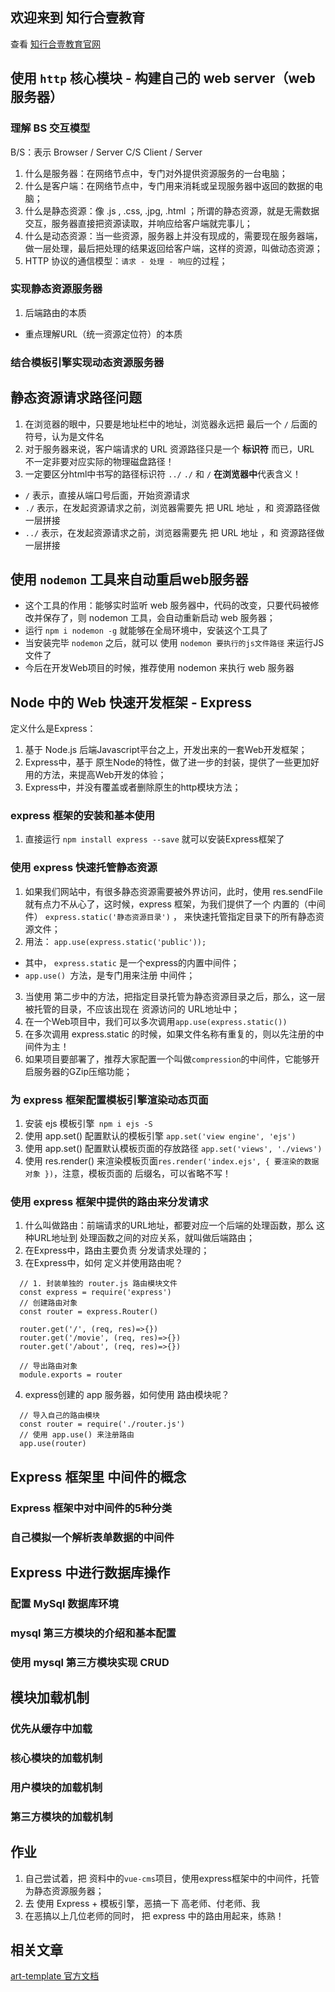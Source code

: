 ## 欢迎来到 知行合壹教育 

查看 [知行合壹教育官网](http://www.zxyi.cn)

## 使用 `http` 核心模块 - 构建自己的 web server（web服务器）
### 理解 BS 交互模型
B/S：表示  Browser / Server        C/S     Client / Server
1. 什么是服务器：在网络节点中，专门对外提供资源服务的一台电脑；
2. 什么是客户端：在网络节点中，专门用来消耗或呈现服务器中返回的数据的电脑；
3. 什么是静态资源：像 .js ,  .css, .jpg,  .html   ；所谓的静态资源，就是无需数据交互，服务器直接把资源读取，并响应给客户端就完事儿；
4. 什么是动态资源：当一些资源，服务器上并没有现成的，需要现在服务器端，做一层处理，最后把处理的结果返回给客户端，这样的资源，叫做动态资源；
5. HTTP 协议的通信模型：`请求 - 处理 - 响应`的过程；
### 实现静态资源服务器
1. 后端路由的本质
  + 重点理解URL（统一资源定位符）的本质
### 结合模板引擎实现动态资源服务器

## 静态资源请求路径问题
1. 在浏览器的眼中，只要是地址栏中的地址，浏览器永远把 最后一个 `/` 后面的符号，认为是文件名
2. 对于服务器来说，客户端请求的 URL 资源路径只是一个 **标识符** 而已，URL 不一定非要对应实际的物理磁盘路径！
2. 一定要区分html中书写的路径标识符 `../`    `./`  和 `/` **在浏览器中**代表含义！
 + `/`   表示，直接从端口号后面，开始资源请求
 + `./`  表示，在发起资源请求之前，浏览器需要先 把 URL 地址 ，和 资源路径做一层拼接
 + `../` 表示，在发起资源请求之前，浏览器需要先 把 URL 地址 ，和 资源路径做一层拼接



 ## 使用 `nodemon` 工具来自动重启web服务器
 + 这个工具的作用：能够实时监听 web 服务器中，代码的改变，只要代码被修改并保存了，则 nodemon 工具，会自动重新启动 web 服务器；
 + 运行 `npm i nodemon -g` 就能够在全局环境中，安装这个工具了
 + 当安装完毕 `nodemon` 之后，就可以 使用 `nodemon 要执行的js文件路径` 来运行JS文件了
 + 今后在开发Web项目的时候，推荐使用 nodemon 来执行 web 服务器



## Node 中的 Web 快速开发框架 - Express
定义什么是Express：
1. 基于 Node.js 后端Javascript平台之上，开发出来的一套Web开发框架； 
2. Express中，基于 原生Node的特性，做了进一步的封装，提供了一些更加好用的方法，来提高Web开发的体验；
3. Express中，并没有覆盖或者删除原生的http模块方法；
### express 框架的安装和基本使用
1. 直接运行 `npm install express --save` 就可以安装Express框架了
### 使用 express 快速托管静态资源
1. 如果我们网站中，有很多静态资源需要被外界访问，此时，使用 res.sendFile 就有点力不从心了，这时候，express 框架，为我们提供了一个 内置的（中间件）  `express.static('静态资源目录')`  ， 来快速托管指定目录下的所有静态资源文件；
2. 用法： `app.use(express.static('public'));`
  + 其中， `express.static` 是一个express的内置中间件；
  + `app.use() `方法，是专门用来注册 中间件；
3. 当使用 第二步中的方法，把指定目录托管为静态资源目录之后，那么，这一层被托管的目录，不应该出现在 资源访问的 URL地址中；
4. 在一个Web项目中，我们可以多次调用`app.use(express.static())`
5. 在多次调用 express.static 的时候，如果文件名称有重复的，则以先注册的中间件为主！
6. 如果项目要部署了，推荐大家配置一个叫做`compression`的中间件，它能够开启服务器的GZip压缩功能；
### 为 express 框架配置模板引擎渲染动态页面
1. 安装 ejs 模板引擎` npm i ejs -S`
2. 使用 app.set() 配置默认的模板引擎 `app.set('view engine', 'ejs')`
3. 使用 app.set() 配置默认模板页面的存放路径 `app.set('views', './views')`
4. 使用 res.render() 来渲染模板页面`res.render('index.ejs', { 要渲染的数据对象 })`，注意，模板页面的 后缀名，可以省略不写！
### 使用 express 框架中提供的路由来分发请求
1. 什么叫做路由：前端请求的URL地址，都要对应一个后端的处理函数，那么 这种URL地址到 处理函数之间的对应关系，就叫做后端路由；
2. 在Express中，路由主要负责 分发请求处理的；
3. 在Express中，如何 定义并使用路由呢？
```
  // 1. 封装单独的 router.js 路由模块文件
  const express = require('express')
  // 创建路由对象
  const router = express.Router()

  router.get('/', (req, res)=>{})
  router.get('/movie', (req, res)=>{})
  router.get('/about', (req, res)=>{})

  // 导出路由对象
  module.exports = router
```
4. express创建的 app 服务器，如何使用 路由模块呢？
```
  // 导入自己的路由模块
  const router = require('./router.js')
  // 使用 app.use() 来注册路由
  app.use(router)
```



## Express 框架里 中间件的概念
### Express 框架中对中间件的5种分类
### 自己模拟一个解析表单数据的中间件


## Express 中进行数据库操作
### 配置 MySql 数据库环境
### mysql 第三方模块的介绍和基本配置
### 使用 mysql 第三方模块实现 CRUD


## 模块加载机制
### 优先从缓存中加载
### 核心模块的加载机制
### 用户模块的加载机制
### 第三方模块的加载机制


## 作业
1. 自己尝试着，把 资料中的`vue-cms`项目，使用express框架中的中间件，托管为静态资源服务器；
2. 去 使用 Express + 模板引擎，恶搞一下 高老师、付老师、我
3. 在恶搞以上几位老师的同时， 把 express 中的路由用起来，练熟！


## 相关文章
[art-template 官方文档](https://aui.github.io/art-template/zh-cn/docs/index.html)
